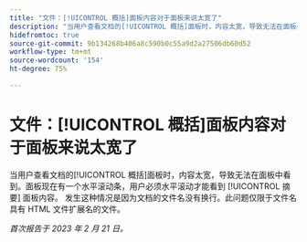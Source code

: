 ```yaml
---
title: "文件：[!UICONTROL 概括]面板内容对于面板来说太宽了"
description: "当用户查看文档的[!UICONTROL 概括]面板时，内容太宽，导致无法在面板中看到。面板现在有一个水平滚动条，用户必须水平滚动才能看到 [!UICONTROL 摘要] 面板内容。 发生这种情况是因为文档的文件名没有换行。此问题仅限于文件名具有 HTML 文件扩展名的文件。"
hidefromtoc: true
source-git-commit: 9b134268b406a8c590b0c55a9d2a27506db60d52
workflow-type: tm+mt
source-wordcount: '154'
ht-degree: 75%

---
```



# 文件：[!UICONTROL 概括]面板内容对于面板来说太宽了

当用户查看文档的[!UICONTROL 概括]面板时，内容太宽，导致无法在面板中看到。面板现在有一个水平滚动条，用户必须水平滚动才能看到 [!UICONTROL 摘要] 面板内容。 发生这种情况是因为文档的文件名没有换行。此问题仅限于文件名具有 HTML 文件扩展名的文件。

_首次报告于 2023 年 2 月 21 日。_

